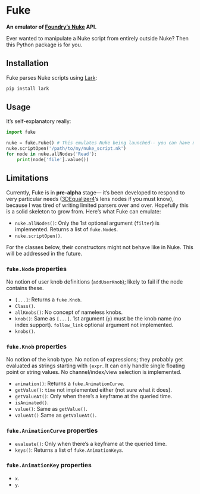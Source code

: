 Fuke
====

**An emulator of [Foundry’s Nuke][1] API.**

Ever wanted to manipulate a Nuke script from entirely outside Nuke? Then this Python package is for you.


Installation
------------

Fuke parses Nuke scripts using [Lark][2]:

```sh
pip install lark
```


Usage
-----

It’s self-explanatory really:

```python
import fuke

nuke = fuke.Fuke() # This emulates Nuke being launched-- you can have multiple "sessions" running.
nuke.scriptOpen('/path/to/my/nuke_script.nk')
for node in nuke.allNodes('Read'):
    print(node['file'].value())
```


Limitations
-----------

Currently, Fuke is in **pre-alpha** stage— it’s been developed to respond to very particular needs ([3DEqualizer4][3]’s lens nodes if you must know), because I was tired of writing limited parsers over and over. Hopefully this is a solid skeleton to grow from. Here’s what Fuke can emulate:

* `nuke.allNodes()`: Only the 1st optional argument (`filter`) is implemented. Returns a list of `fuke.Node`s.
* `nuke.scriptOpen()`.

For the classes below, their constructors might not behave like in Nuke. This will be addressed in the future.


### `fuke.Node` properties

No notion of user knob definitions (`addUserKnob`); likely to fail if the node contains these.

* `[...]`: Returns a `fuke.Knob`.
* `Class()`.
* `allKnobs()`: No concept of nameless knobs.
* `knob()`: Same as `[...]`. 1st argument (`p`) must be the knob name (no index support). `follow_link` optional argument not implemented.
* `knobs()`.


### `fuke.Knob` properties

No notion of the knob type. No notion of expressions; they probably get evaluated as strings starting with `{expr`. It can only handle single floating point or string values. No channel/index/view selection is implemented.

* `animation()`: Returns a `fuke.AnimationCurve`.
* `getValue()`: `time` not implemented either (not sure what it does).
* `getValueAt()`: Only when there’s a keyframe at the queried time.
* `isAnimated()`.
* `value()`: Same as `getValue()`.
* `valueAt()` Same as `getValueAt()`.


### `fuke.AnimationCurve` properties

* `evaluate()`: Only when there’s a keyframe at the queried time.
* `keys()`: Returns a list of `fuke.AnimationKey`s.


### `fuke.AnimationKey` properties

* `x`.
* `y`.


[1]: https://foundry.com/products/nuke-family 'Nuke Family | Foundry'
[2]: https://pypi.org/project/lark 'lark · PyPI'
[3]: https://3dequalizer.com '3DEqualizer4 - Enterprise Matchmove Software'
